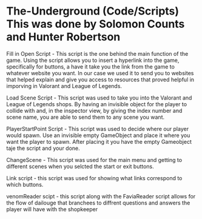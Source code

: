 # The-Underground (Code/Scripts) This was done by Solomon Counts and Hunter Robertson
Fill in
Open Script - This script is the one behind the main function of the game. Using the script allows you to insert a hyperlink into the game, specifically for buttons, a have it take you the link from the game to whatever website you want. In our case we used it to send you to websites that helped explain and give you access to resources that proved helpful in imporving in Valorant and League of Legends. 


Load Scene Script - This script was used to take you into the Valorant and League of Legends shops. By having an invisible object for the player to collide with and, in the inspector view, by giving the index number and scene name, you are able to send them to any scene you want. 


PlayerStartPoint Script - This script was used to decide where our player would spawn. Use an invisible empty GameObject and place it where you want the player to spawn. After placing it you have the empty Gameobject taje the script and your done.


ChangeScene - This script was used for the main menu and getting to different scenes when you selcted the start or exit buttons.

Link script - this script was used for showing what links correspond to which buttons.

venomReader scipt - this script along with the FaviaReader script allows for the flow of dailouge that branchees to diffrent questions and answers the player will have with the shopkeeper
